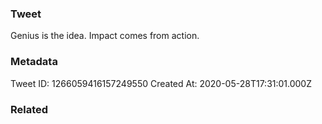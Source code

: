 ### Tweet
Genius is the idea. Impact comes from action.

### Metadata
Tweet ID: 1266059416157249550
Created At: 2020-05-28T17:31:01.000Z

### Related

